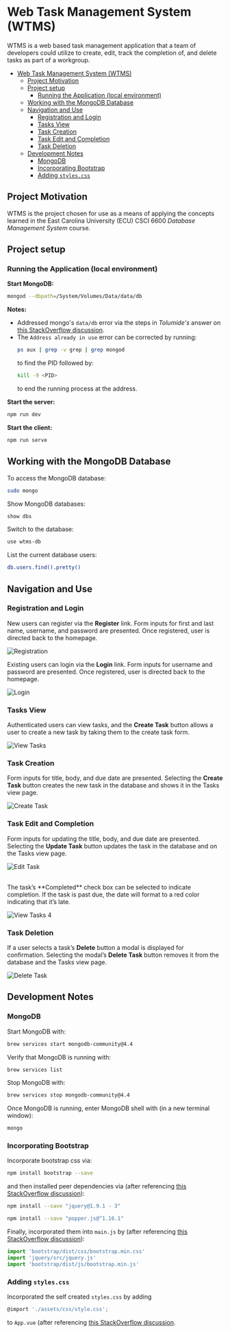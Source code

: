 # Web Task Management System (WTMS)
WTMS is a web based task management application that a team of developers could utilize to create, edit, track the completion of, and delete tasks as part of a workgroup. 

- [Web Task Management System (WTMS)](#web-task-management-system-wtms)
  - [Project Motivation](#project-motivation)
  - [Project setup](#project-setup)
    - [Running the Application (local environment)](#running-the-application-local-environment)
  - [Working with the MongoDB Database](#working-with-the-mongodb-database)
  - [Navigation and Use](#navigation-and-use)
    - [Registration and Login](#registration-and-login)
    - [Tasks View](#tasks-view)
    - [Task Creation](#task-creation)
    - [Task Edit and Completion](#task-edit-and-completion)
    - [Task Deletion](#task-deletion)
  - [Development Notes](#development-notes)
    - [MongoDB](#mongodb)
    - [Incorporating Bootstrap](#incorporating-bootstrap)
    - [Adding `styles.css`](#adding-stylescss)

## Project Motivation
WTMS is the project chosen for use as a means of applying the concepts learned in the East Carolina University (ECU) CSCI 6600 *Database Management System* course.

## Project setup
### Running the Application (local environment)
**Start MongoDB:**
```bash
mongod --dbpath=/System/Volumes/Data/data/db
```
**Notes:** 
* Addressed mongo's `data/db` error via the steps in *Tolumide's* answer on [this StackOverflow discussion](https://stackoverflow.com/questions/58283257/mongodb-cant-find-data-directory-after-upgrading-to-mac-os-10-15-catalina).
* The `Address already in use` error can be corrected by running:
  ```bash
  ps aux | grep -v grep | grep mongod
  ```
  to find the PID followed by:
  ```bash
  kill -9 <PID>
  ```
  to end the running process at the address.

**Start the server:**
```bash
npm run dev
```

**Start the client:**
```bash
npm run serve
```
## Working with the MongoDB Database
To access the MongoDB database:
```bash
sudo mongo
```
Show MongoDB databases:
```bash
show dbs
```
Switch to the database:
```bash
use wtms-db
```
List the current database users:
```bash
db.users.find().pretty()
```
## Navigation and Use
### Registration and Login
New users can register via the **Register** link.  Form inputs for first and last name, username, and password are presented.  Once registered, user is directed back to the homepage.

![Registration](src/assets/img/userRegistration.png)
<br>

Existing users can login via the **Login** link.  Form inputs for username and password are presented.  Once registered, user is directed back to the homepage. 

![Login](src/assets/img/userLogin.png)

### Tasks View
Authenticated users can view tasks, and the **Create Task** button allows a user to create a new task by taking them to the create task form.

![View Tasks](src/assets/img/tasksView.png)

### Task Creation
Form inputs for title, body, and due date are presented.  Selecting the **Create Task** button creates the new task in the database and shows it in the Tasks view page.

![Create Task](src/assets/img/createTask.png)

### Task Edit and Completion
Form inputs for updating the title, body, and due date are presented.  Selecting the **Update Task** button updates the task in the database and on the Tasks view page.

![Edit Task](src/assets/img/editTask.png)

<br>
The task’s **Completed** check box can be selected to indicate completion.  If the task is past due, the date will format to a red color indicating that it’s late.

![View Tasks 4](src/assets/img/taskView4.png)

### Task Deletion
If a user selects a task’s **Delete** button a modal is displayed for confirmation.  Selecting the modal’s **Delete Task** button removes it from the database and the Tasks view page.

![Delete Task](src/assets/img/deleteTask.png)

## Development Notes
### MongoDB
Start MongoDB with:
```bash
brew services start mongodb-community@4.4
```
Verify that MongoDB is running with:
```bash
brew services list
```
Stop MongoDB with:
```bash
brew services stop mongodb-community@4.4
```
Once MongoDB is running, enter MongoDB shell with (in a new terminal window):
```bash
mongo
```
### Incorporating Bootstrap
Incorporate bootstrap css via:
```bash
npm install bootstrap --save
```
and then installed peer dependencies via (after referencing [this StackOverflow discussion](https://stackoverflow.com/questions/46053414/npm-warn-requires-a-peer-of-but-none-is-installed-you-must-install-peer)):
```bash
npm install --save "jquery@1.9.1 - 3"
```
```bash
npm install --save "popper.js@^1.16.1"
```
Finally, incorporated them into `main.js` by (after referencing [this StackOverflow discussion](https://stackoverflow.com/questions/42684661/adding-bootstrap-to-vue-cli-project)):
```javascript
import 'bootstrap/dist/css/bootstrap.min.css'
import 'jquery/src/jquery.js'
import 'bootstrap/dist/js/bootstrap.min.js'
```
### Adding `styles.css`
Incorporated the self created `styles.css` by adding
```javascript
@import './assets/css/style.css'; 
```
to `App.vue` (after referencing [this StackOverflow discussion](https://stackoverflow.com/questions/43784202/how-to-include-css-files-in-vue-2).
